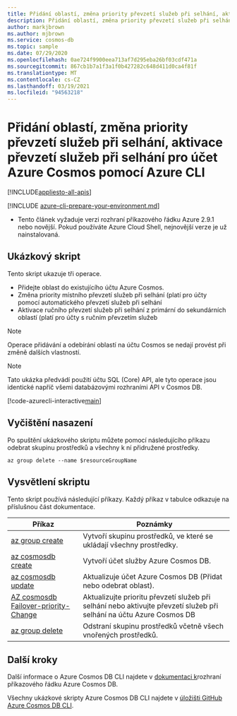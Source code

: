 ```yaml
---
title: Přidání oblastí, změna priority převzetí služeb při selhání, aktivace převzetí služeb při selhání pro účet Azure Cosmos
description: Přidání oblastí, změna priority převzetí služeb při selhání, aktivace převzetí služeb při selhání pro účet Azure Cosmos
author: markjbrown
ms.author: mjbrown
ms.service: cosmos-db
ms.topic: sample
ms.date: 07/29/2020
ms.openlocfilehash: 0ae724f9900eea713af7d295eba26bf03cdf471a
ms.sourcegitcommit: 867cb1b7a1f3a1f0b427282c648d411d0ca4f81f
ms.translationtype: MT
ms.contentlocale: cs-CZ
ms.lasthandoff: 03/19/2021
ms.locfileid: "94563218"
---
```

# <a name="add-regions-change-failover-priority-trigger-failover-for-an-azure-cosmos-account-using-azure-cli"></a>Přidání oblastí, změna priority převzetí služeb při selhání, aktivace převzetí služeb při selhání pro účet Azure Cosmos pomocí Azure CLI
[!INCLUDE[appliesto-all-apis](../../../includes/appliesto-all-apis.md)]

[!INCLUDE [azure-cli-prepare-your-environment.md](../../../../../includes/azure-cli-prepare-your-environment.md)]

- Tento článek vyžaduje verzi rozhraní příkazového řádku Azure 2.9.1 nebo novější. Pokud používáte Azure Cloud Shell, nejnovější verze je už nainstalovaná.

## <a name="sample-script"></a>Ukázkový skript

Tento skript ukazuje tři operace.

- Přidejte oblast do existujícího účtu Azure Cosmos.
- Změna priority místního převzetí služeb při selhání (platí pro účty pomocí automatického převzetí služeb při selhání
- Aktivace ručního převzetí služeb při selhání z primární do sekundárních oblastí (platí pro účty s ručním převzetím služeb

> [!NOTE]
> Operace přidávání a odebírání oblastí na účtu Cosmos se nedají provést při změně dalších vlastností.

> [!NOTE]
> Tato ukázka předvádí použití účtu SQL (Core) API, ale tyto operace jsou identické napříč všemi databázovými rozhraními API v Cosmos DB.

[!code-azurecli-interactive[main](../../../../../cli_scripts/cosmosdb/common/regions.sh "Regional operations for Cosmos DB.")]

## <a name="clean-up-deployment"></a>Vyčištění nasazení

Po spuštění ukázkového skriptu můžete pomocí následujícího příkazu odebrat skupinu prostředků a všechny k ní přidružené prostředky.

```azurecli-interactive
az group delete --name $resourceGroupName
```

## <a name="script-explanation"></a>Vysvětlení skriptu

Tento skript používá následující příkazy. Každý příkaz v tabulce odkazuje na příslušnou část dokumentace.

| Příkaz | Poznámky |
|---|---|
| [az group create](/cli/azure/group#az-group-create) | Vytvoří skupinu prostředků, ve které se ukládají všechny prostředky. |
| [az cosmosdb create](/cli/azure/cosmosdb#az-cosmosdb-create) | Vytvoří účet služby Azure Cosmos DB. |
| [az cosmosdb update](/cli/azure/cosmosdb#az-cosmosdb-update) | Aktualizuje účet Azure Cosmos DB (Přidat nebo odebrat oblast). |
| [AZ cosmosdb Failover-priority-Change](/cli/azure/cosmosdb#az-cosmosdb-failover-priority-change) | Aktualizujte prioritu převzetí služeb při selhání nebo aktivujte převzetí služeb při selhání na účtu Azure Cosmos DB |
| [az group delete](/cli/azure/resource#az-resource-delete) | Odstraní skupinu prostředků včetně všech vnořených prostředků. |

## <a name="next-steps"></a>Další kroky

Další informace o Azure Cosmos DB CLI najdete v [dokumentaci k](/cli/azure/cosmosdb)rozhraní příkazového řádku Azure Cosmos DB.

Všechny ukázkové skripty Azure Cosmos DB CLI najdete v [úložišti GitHub Azure Cosmos DB CLI](https://github.com/Azure-Samples/azure-cli-samples/tree/master/cosmosdb).
